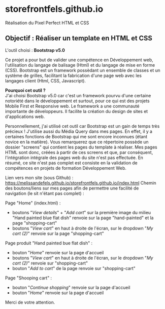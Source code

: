 # storefrontfels.github.io
Réalisation du Pixel Perfect HTML et CSS

<h2>Objectif : Réaliser un template en HTML et CSS</h2>

L'outil choisi : <strong>Bootstrap v5.0</strong>

Ce projet a pour but de valider une compétence en Développement web, l'utilisation du langage de balisage (Html) et du langage de mise en forme (CSS).
Bootstrap est un framework possèdant un ensemble de classes et un système de grilles, facilitant la fabrication d'une page web avec les langages client (Html, CSS, Javascript). 

<strong>Pourquoi cet outil ?</strong> <br> 
J'ai choisi Bootstrap v5.0 car c'est un framework pourvu d'une certaine notoriété dans le développement et surtout, pour ce qui est des projets Mobile First et Responsive web.
Le framework a une communauté importante de développeurs. Il facilite la création du design de sites et d'applications web.

Personnellement, j'ai utilisé cet outil car Bootstrap est un gain de temps très précieux !
J'utilise aussi du Média Query dans mes pages. En effet, il y a certaines fonctions de Bootstrap qui me sont encore inconnues (étant novice en la matière). 
Vous remarquerez que ce répertoire possède un dossier "screens" qui contient les pages du template à réaliser. Mes pages HTML sont donc, créées à partir de ces screens et que, par conséquent, l'intégration intégrale des pages web du site n'est pas effectuée.
En résumé, ce site n'est pas complet est consiste en la validation de compétences en projets de formation Développement Web.

Lien vers mon site (sous Github) : https://melissandefels.github.io/storefrontfels.github.io/index.html
Chemin des boutons/liens sur mes pages afin de permettre une facilité de navigation (le sit n'étant pas complet) :

Page "Home" (index.html) :
- boutons "<em>View details</em>" + "<em>Add cart</em>" sur la première image du milieu "Hand painted blue flat dish" renvoie sur la page "hand-painted" et la page "shopping-cart"
- boutons "<em>View cart</em>" en haut à droite de l'écran, sur le dropdown "<em>My cart (2)</em>" renvoie sur la page "shopping-cart"

Page produit "Hand painted bue flat dish" :
- bouton "<em>Home</em>" renvoie sur la page d'accueil
- boutons "<em>View cart</em>" en haut à droite de l'écran, sur le dropdown "<em>My cart (2)</em>" renvoie sur "shopping-cart"
- bouton "<em>Add to cart</em>" de la page renvoie sur "shopping-cart"

Page "Shooping cart" :
- bouton "<em>Continue shopping</em>" renvoie sur la page d'accueil 
- bouton "<em>Home</em>" renvoie sur la page d'accueil


Merci de votre attention. 
